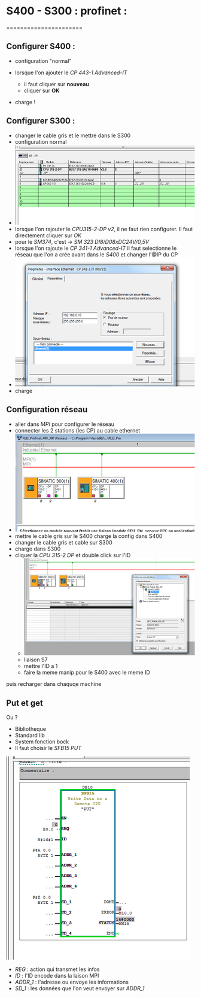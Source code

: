 # S400 - S300 : profinet :
======================


## Configurer S400 :

- configuration "normal"
- lorsque l'on ajouter le *CP 443-1 Advanced-IT* 
	- il faut cliquer sur **nouveau** 
	- cliquer sur **OK**

- charge !

## Configurer S300 :
- changer le cable gris et le mettre dans le S300 
- configuration normal 
- ![](config300.png)
- lorsque l'on rajouter le *CPU315-2-DP v2*, il ne faut rien configurer. Il faut directement cliquer sur *OK*
- pour le *SM374*, c'est -> *SM 323 DI8/D08xDC24V/0,5V*
- lorsque l'on rajoute le *CP 341-1 Advanced-IT* il faut selectionne le réseau que l'on a crée avant dans le *S400* et changer l'@IP du CP
- ![](ip.png)
- charge 

## Configuration réseau 

- aller dans *MPI* pour configurer le réseau
- connecter les 2 stations (les CP) au cable ethernet
- ![](mpi.png)
- mettre le cable gris sur le S400 charge la config dans S400
- changer le cable gris et cable sur S300
- charge dans S300
- cliquer la *CPU 315-2 DP* et double click sur l'ID 
	- ![](liaison.png)
	- liaison S7
	- mettre l'ID a 1
	- faire la meme manip pour le S400 avec le meme ID

puis recharger dans chaquqe machine

## Put et get 
Ou ?

- Bibliotheque
- Standard lib
- System fonction bock
- Il faut choisir le *SFB15 PUT*

![](OB1_400.png)

- *REG* : action qui transmet les infos
- *ID* : l'ID encode dans la laison MPI
- *ADDR_1* : l'adresse ou envoye les informations
- *SD_1* : les données que l'on veut envoyer sur *ADDR_1*













